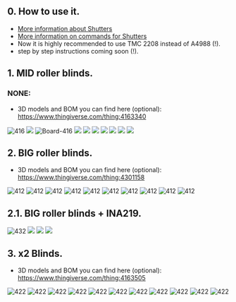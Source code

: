 ## 0. How to use it.
- [More information about Shutters](https://tasmota.github.io/docs/Blinds-and-Shutters)   
- [More information on commands for Shutters](https://tasmota.github.io/docs/Commands/#shutters)   
- Now it is highly recommended to use TMC 2208 instead of А4988 (!).   
- step by step instructions coming soon (!).   

## 1. MID roller blinds.
### NONE:
- 3D models and BOM you can find here (optional):   
https://www.thingiverse.com/thing:4163340   

![416](https://raw.githubusercontent.com/TrDA-hab/Projects/master/Smart%20blinds/MID%20dlinds/416-2.jpg)
![](https://raw.githubusercontent.com/TrDA-hab/Projects/master/Smart%20blinds/MID%20dlinds/20200301_183806.jpg)
![Board-416](https://raw.githubusercontent.com/TrDA-hab/Projects/master/Smart%20blinds/MID%20dlinds/Board-416.jpg)
![](https://raw.githubusercontent.com/TrDA-hab/Projects/master/Smart%20blinds/MID%20dlinds/Box%20v4-4.png)
![](https://raw.githubusercontent.com/TrDA-hab/Projects/master/Smart%20blinds/MID%20dlinds/Box%20v5-1.png)
![](https://raw.githubusercontent.com/TrDA-hab/Projects/master/Smart%20blinds/MID%20dlinds/Box-416.jpg)
![](https://raw.githubusercontent.com/TrDA-hab/Projects/master/Smart%20blinds/MID%20dlinds/t10.png)
![](https://raw.githubusercontent.com/TrDA-hab/Projects/master/Smart%20blinds/MID%20dlinds/20200409_232319.jpg)
![](https://raw.githubusercontent.com/TrDA-hab/Projects/master/Smart%20blinds/MID%20dlinds/20200409_233041.jpg)
![](https://raw.githubusercontent.com/TrDA-hab/Projects/master/Smart%20blinds/MID%20dlinds/20200416_211911.jpg)

## 2. BIG roller blinds.
- 3D models and BOM you can find here (optional):   
https://www.thingiverse.com/thing:4301158   

![412](https://raw.githubusercontent.com/TrDA-hab/Projects/master/Smart%20blinds/BIG%20blinds%20-2/Blinds-412-2.jpg)
![412](https://raw.githubusercontent.com/TrDA-hab/Projects/master/Smart%20blinds/BIG%20blinds%20-2/Board-412.jpg)
![412](https://raw.githubusercontent.com/TrDA-hab/Projects/master/Smart%20blinds/BIG%20blinds%20-2/002.PNG)
![412](https://raw.githubusercontent.com/TrDA-hab/Projects/master/Smart%20blinds/BIG%20blinds%20-2/Roller-gear%20v.2%20v36.png)
![412](https://raw.githubusercontent.com/TrDA-hab/Projects/master/Smart%20blinds/BIG%20blinds%20-2/Roller-gear%20v.2%20v35.jpg)
![412](https://raw.githubusercontent.com/TrDA-hab/Projects/master/Smart%20blinds/BIG%20blinds%20-2/Roller-gear%20v.2%20v37.png)
![412](https://raw.githubusercontent.com/TrDA-hab/Projects/master/Smart%20blinds/BIG%20blinds%20-2/20200416_163055.jpg)
![412](https://raw.githubusercontent.com/TrDA-hab/Projects/master/Smart%20blinds/BIG%20blinds%20-2/20200416_164141.jpg)
![412](https://raw.githubusercontent.com/TrDA-hab/Projects/master/Smart%20blinds/BIG%20blinds%20-2/20200416_164537.jpg)
![412](https://raw.githubusercontent.com/TrDA-hab/Projects/master/Smart%20blinds/BIG%20blinds%20-2/20200416_170800.jpg)

## 2.1. BIG roller blinds + INA219.
![432](https://raw.githubusercontent.com/TrDA-hab/Projects/master/Smart%20blinds/INA219/A4988-INA219%20v1.jpg)
![](https://github.com/TrDA-hab/Projects/blob/master/Smart%20blinds/INA219/A4988-INA219%20v2.jpg)
![](https://raw.githubusercontent.com/TrDA-hab/Projects/master/Smart%20blinds/INA219/20200620_173756.jpg)
![](https://raw.githubusercontent.com/TrDA-hab/Projects/master/Smart%20blinds/INA219/Roller-gear%20v.3%20v20.png)


## 3. x2 Blinds.
- 3D models and BOM you can find here (optional):   
https://www.thingiverse.com/thing:4163505   

![422](https://raw.githubusercontent.com/TrDA-hab/Projects/master/Smart%20blinds/Blind%20x2/422-1.jpg)
![422](https://raw.githubusercontent.com/TrDA-hab/Projects/master/Smart%20blinds/Blind%20x2/422-2.jpg)
![422](https://raw.githubusercontent.com/TrDA-hab/Projects/master/Smart%20blinds/Blind%20x2/Board%20-%20422.jpg)
![422](https://raw.githubusercontent.com/TrDA-hab/Projects/master/Smart%20blinds/Blind%20x2/blinds-x2-NEMA-17%20v23-1.jpg)
![422](https://raw.githubusercontent.com/TrDA-hab/Projects/master/Smart%20blinds/Blind%20x2/blinds-x2-NEMA-17%20v23-2.png)
![422](https://raw.githubusercontent.com/TrDA-hab/Projects/master/Smart%20blinds/Blind%20x2/20200307_174831.jpg)
![422](https://raw.githubusercontent.com/TrDA-hab/Projects/master/Smart%20blinds/Blind%20x2/20201213_172915.jpg)
![422](https://raw.githubusercontent.com/TrDA-hab/Projects/master/Smart%20blinds/Blind%20x2/20201213_172828.jpg)
![422](https://raw.githubusercontent.com/TrDA-hab/Projects/master/Smart%20blinds/Blind%20x2/20191130_192502.jpg)
![422](https://raw.githubusercontent.com/TrDA-hab/Projects/master/Smart%20blinds/Blind%20x2/20200411_203935.jpg)
![422](https://raw.githubusercontent.com/TrDA-hab/Projects/master/Smart%20blinds/Blind%20x2/20200412_153343.jpg)
